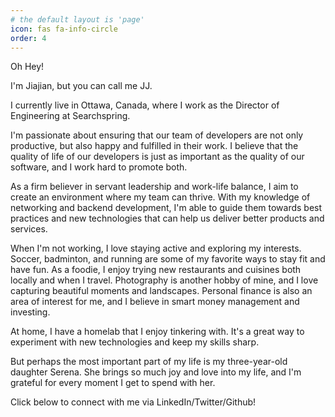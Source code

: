```yaml
---
# the default layout is 'page'
icon: fas fa-info-circle
order: 4
---
```


Oh Hey! 

I'm Jiajian, but you can call me JJ. 

I currently live in Ottawa, Canada, where I work as the Director of Engineering at Searchspring. 

I'm passionate about ensuring that our team of developers are not only productive, but also happy and fulfilled in their work. I believe that the quality of life of our developers is just as important as the quality of our software, and I work hard to promote both.

As a firm believer in servant leadership and work-life balance, I aim to create an environment where my team can thrive. With my knowledge of networking and backend development, I'm able to guide them towards best practices and new technologies that can help us deliver better products and services.

When I'm not working, I love staying active and exploring my interests. Soccer, badminton, and running are some of my favorite ways to stay fit and have fun. As a foodie, I enjoy trying new restaurants and cuisines both locally and when I travel. Photography is another hobby of mine, and I love capturing beautiful moments and landscapes. Personal finance is also an area of interest for me, and I believe in smart money management and investing.

At home, I have a homelab that I enjoy tinkering with. It's a great way to experiment with new technologies and keep my skills sharp. 

But perhaps the most important part of my life is my three-year-old daughter Serena. She brings so much joy and love into my life, and I'm grateful for every moment I get to spend with her.

Click below to connect with me via LinkedIn/Twitter/Github! 